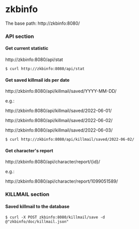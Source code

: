 # zkbinfo

The base path: http://zkbinfo:8080/

### API section

#### Get current statistic
http://zkbinfo:8080/api/stat
```
$ curl http://zkbinfo:8080/api/stat
```


#### Get saved killmail ids per date
http://zkbinfo:8080/api/killmail/saved/YYYY-MM-DD/

e.g.:

http://zkbinfo:8080/api/killmail/saved/2022-06-01/

http://zkbinfo:8080/api/killmail/saved/2022-06-02/

http://zkbinfo:8080/api/killmail/saved/2022-06-03/
```
$ curl http://zkbinfo:8080/api/killmail/saved/2022-06-02/
```

#### Get character's report
http://zkbinfo:8080/api/character/report/{id}/

e.g.:

http://zkbinfo:8080/api/character/report/1099051589/


### KILLMAIL section
#### Saved killmail to the database
```
$ curl -X POST zkbinfo:8080/killmail/save -d @"zkbinfo/doc/killmail.json"
```
